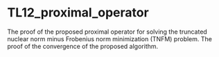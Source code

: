 # TL12_proximal_operator
The proof of the proposed proximal operator for solving the truncated nuclear norm minus Frobenius norm minimization (TNFM) problem.
The proof of the convergence of the proposed algorithm.
